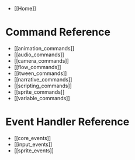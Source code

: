 - [[Home]]

# Command Reference
- [[animation_commands]]
- [[audio_commands]]
- [[camera_commands]]
- [[flow_commands]]
- [[itween_commands]]
- [[narrative_commands]]
- [[scripting_commands]]
- [[sprite_commands]]
- [[variable_commands]]

# Event Handler Reference
- [[core_events]]
- [[input_events]]
- [[sprite_events]]

